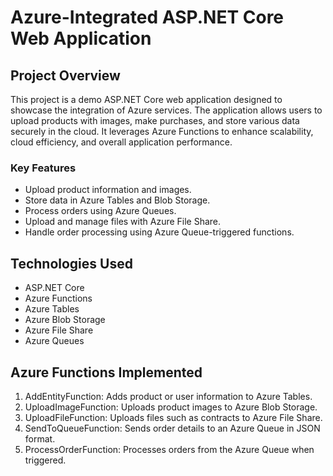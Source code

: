 # Azure-Integrated ASP.NET Core Web Application
## Project Overview
This project is a demo ASP.NET Core web application designed to showcase the integration of Azure services. The application allows users to upload products with images, make purchases, and store various data securely in the cloud. It leverages Azure Functions to enhance scalability, cloud efficiency, and overall application performance.

### Key Features
- Upload product information and images.
- Store data in Azure Tables and Blob Storage.
- Process orders using Azure Queues.
- Upload and manage files with Azure File Share.
- Handle order processing using Azure Queue-triggered functions.
## Technologies Used
- ASP.NET Core
- Azure Functions
- Azure Tables
- Azure Blob Storage
- Azure File Share
- Azure Queues
## Azure Functions Implemented
1. AddEntityFunction: Adds product or user information to Azure Tables.
2. UploadImageFunction: Uploads product images to Azure Blob Storage.
3. UploadFileFunction: Uploads files such as contracts to Azure File Share.
4. SendToQueueFunction: Sends order details to an Azure Queue in JSON format.
5. ProcessOrderFunction: Processes orders from the Azure Queue when triggered.
